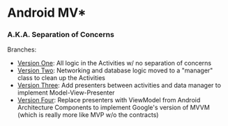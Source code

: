 # Android MV*

### A.K.A. Separation of Concerns

Branches:
* [Version One](https://github.com/C4Q/AC_Android_MV-/tree/version_one): All logic in the Activities w/ no separation of concerns
* [Version Two](https://github.com/C4Q/AC_Android_MV-/tree/version_two): Networking and database logic moved to a "manager" class to clean up the Activities
* [Version Three](https://github.com/C4Q/AC_Android_MV-/tree/version_three): Add presenters between activities and data manager to implement Model-View-Presenter
* [Version Four](https://github.com/C4Q/AC_Android_MV-/tree/version_four): Replace presenters with ViewModel from Android Architecture Components to implement Google's version of MVVM (which is really more like MVP w/o the contracts)
